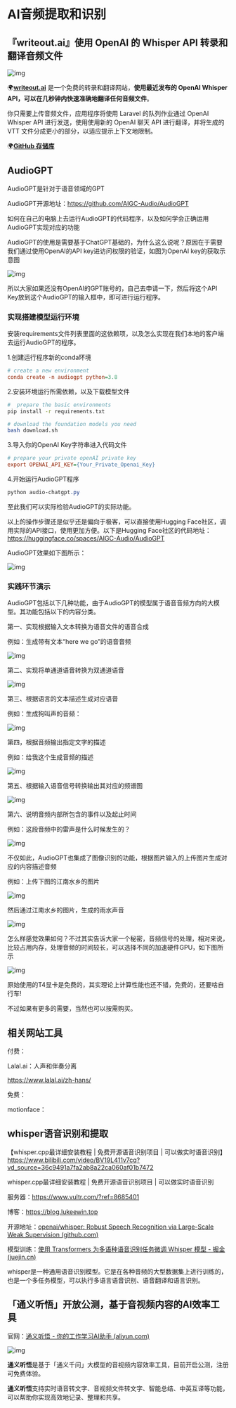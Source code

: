 # AI音频提取和识别

## 『writeout.ai』使用 OpenAI 的 Whisper API 转录和翻译音频文件

![img](https://p3-juejin.byteimg.com/tos-cn-i-k3u1fbpfcp/351de51fe20449648a69182f759dd26e~tplv-k3u1fbpfcp-zoom-in-crop-mark:1512:0:0:0.awebp)

🌍[**writeout.ai**](https://writeout.ai/) 是一个免费的转录和翻译网站，**使用最近发布的 OpenAI Whisper API，可以在几秒钟内快速准确地翻译任何音频文件**。

你只需要上传音频文件，应用程序将使用 Laravel 的队列作业通过 OpenAI Whisper API 进行发送，使用使用新的 OpenAI 聊天 API 进行翻译，并将生成的 VTT 文件分成更小的部分，以适应提示上下文地限制。

🌍[**GitHub 存储库**](https://github.com/beyondcode/writeout.ai)

## AudioGPT

AudioGPT是针对于语音领域的GPT

AudioGPT开源地址：<https://github.com/AIGC-Audio/AudioGPT>

如何在自己的电脑上去运行AudioGPT的代码程序，以及如何学会正确运用AudioGPT实现对应的功能

AudioGPT的使用是需要基于ChatGPT基础的，为什么这么说呢？原因在于需要我们通过使用OpenAI的API key进访问权限的验证，如图为OpenAI key的获取示意图

![img](https://p3-juejin.byteimg.com/tos-cn-i-k3u1fbpfcp/fb9c80968b704897baea18a67b5f2d67~tplv-k3u1fbpfcp-zoom-in-crop-mark:1512:0:0:0.awebp)

所以大家如果还没有OpenAI的GPT账号的，自己去申请一下，然后将这个API Key放到这个AudioGPT的输入框中，即可进行运行程序。

### 实现搭建模型运行环境

安装requirements文件列表里面的这依赖项，以及怎么实现在我们本地的客户端去运行AudioGPT的程序。

1.创建运行程序新的conda环境

```ini
# create a new environment
conda create -n audiogpt python=3.8
```

2.安装环境运行所需依赖，以及下载模型文件

```bash
#  prepare the basic environments
pip install -r requirements.txt

# download the foundation models you need
bash download.sh
```

3.导入你的OpenAI Key字符串进入代码文件

```ini
# prepare your private openAI private key
export OPENAI_API_KEY={Your_Private_Openai_Key}
```

4.开始运行AudioGPT程序

```css
python audio-chatgpt.py
```

至此我们可以实际检验AudioGPT的实际功能。

以上的操作步骤还是似乎还是偏向于极客，可以直接使用Hugging Face社区，调用实际的API接口，使用更加方便。以下是Hugging Face社区的代码地址：<https://huggingface.co/spaces/AIGC-Audio/AudioGPT>

AudioGPT效果如下图所示：

![img](https://p3-juejin.byteimg.com/tos-cn-i-k3u1fbpfcp/1a3f30da68d64e4a95b6c0df327344ef~tplv-k3u1fbpfcp-zoom-in-crop-mark:1512:0:0:0.awebp)

### 实践环节演示

AudioGPT包括以下几种功能，由于AudioGPT的模型属于语音音频方向的大模型。其功能包括以下的内容分类。

第一、实现根据输入文本转换为语音文件的语音合成

例如：生成带有文本“here we go”的语音音频

![img](https://p3-juejin.byteimg.com/tos-cn-i-k3u1fbpfcp/ec620b8733ea47989b812931239daa7a~tplv-k3u1fbpfcp-zoom-in-crop-mark:1512:0:0:0.awebp)

第二、实现将单通道语音转换为双通道语音

![img](https://p3-juejin.byteimg.com/tos-cn-i-k3u1fbpfcp/e4ae0cde387543e7b0b02c151a894322~tplv-k3u1fbpfcp-zoom-in-crop-mark:1512:0:0:0.awebp)

第三、根据语言的文本描述生成对应语音

例如：生成狗叫声的音频：

![img](https://p3-juejin.byteimg.com/tos-cn-i-k3u1fbpfcp/d79aa8f092ca4bd292bb4e97abbaf2bc~tplv-k3u1fbpfcp-zoom-in-crop-mark:1512:0:0:0.awebp)

第四，根据音频输出指定文字的描述

例如：给我这个生成音频的描述

![img](https://p3-juejin.byteimg.com/tos-cn-i-k3u1fbpfcp/ca4daef5a12642c89cc46145951d8c81~tplv-k3u1fbpfcp-zoom-in-crop-mark:1512:0:0:0.awebp)

第五、根据输入语音信号转换输出其对应的频谱图

![img](https://p3-juejin.byteimg.com/tos-cn-i-k3u1fbpfcp/77be793ccc7a4d2a87b56dfbd56c749d~tplv-k3u1fbpfcp-zoom-in-crop-mark:1512:0:0:0.awebp)

第六、说明音频内部所包含的事件以及起止时间

例如：这段音频中的雷声是什么时候发生的？

![img](https://p3-juejin.byteimg.com/tos-cn-i-k3u1fbpfcp/fd77b0b21cd14a92ba866f2aea967e7d~tplv-k3u1fbpfcp-zoom-in-crop-mark:1512:0:0:0.awebp)

不仅如此，AudioGPT也集成了图像识别的功能，根据图片输入的上传图片生成对应的内容描述音频

例如：上传下图的江南水乡的图片

![img](https://p3-juejin.byteimg.com/tos-cn-i-k3u1fbpfcp/c2d9afcd23f74766938ce011e4b104c5~tplv-k3u1fbpfcp-zoom-in-crop-mark:1512:0:0:0.awebp)

然后通过江南水乡的图片，生成的雨水声音

![img](https://p3-juejin.byteimg.com/tos-cn-i-k3u1fbpfcp/b8ccec5373ef4fa9b1966380cac6a6ee~tplv-k3u1fbpfcp-zoom-in-crop-mark:1512:0:0:0.awebp)

怎么样感觉效果如何？不过其实告诉大家一个秘密，音频信号的处理，相对来说，比较占用内存，处理音频的时间较长，可以选择不同的加速硬件GPU，如下图所示

![img](https://p3-juejin.byteimg.com/tos-cn-i-k3u1fbpfcp/d786f41a3092475c9235f0fb14286b8e~tplv-k3u1fbpfcp-zoom-in-crop-mark:1512:0:0:0.awebp)

原始使用的T4显卡是免费的，其实理论上计算性能也还不错，免费的，还要啥自行车!

不过如果有更多的需要，当然也可以按需购买。

## 相关网站工具

付费：

Lalal.ai：人声和伴奏分离

<https://www.lalal.ai/zh-hans/>

免费：

motionface：

## whisper语音识别和提取

【whisper.cpp最详细安装教程 | 免费开源语音识别项目 | 可以做实时语音识别】<https://www.bilibili.com/video/BV19L411v7cq?vd_source=36c9491a7fa2ab8a22ca060af01b7472>

whisper.cpp最详细安装教程 | 免费开源语音识别项目 | 可以做实时语音识别

服务器：<https://www.vultr.com/?ref=8685401>

博客：<https://blog.lukeewin.top>

开源地址：[openai/whisper: Robust Speech Recognition via Large-Scale Weak Supervision (github.com)](https://github.com/openai/whisper)

模型训练：[使用 Transformers 为多语种语音识别任务微调 Whisper 模型 - 掘金 (juejin.cn)](https://juejin.cn/post/7249286405024432185)

whisper是一种通用语音识别模型。它是在各种音频的大型数据集上进行训练的，也是一个多任务模型，可以执行多语言语音识别、语音翻译和语言识别。

## 「通义听悟」开放公测，基于音视频内容的AI效率工具

官网：[通义听悟 - 你的工作学习AI助手 (aliyun.com)](https://tingwu.aliyun.com/)

![img](https://p3-juejin.byteimg.com/tos-cn-i-k3u1fbpfcp/c0d1b4c3899447c1ba4818f56ed9eb2c~tplv-k3u1fbpfcp-zoom-in-crop-mark:1512:0:0:0.awebp)

**通义听悟**是基于「通义千问」大模型的音视频内容效率工具，目前开启公测，注册可免费体验。

**通义听悟**支持实时语音转文字、音视频文件转文字、智能总结、中英互译等功能，可以帮助你实现高效地记录、整理和共享。
